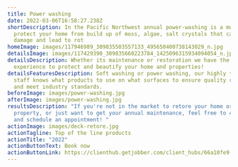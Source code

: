 ```yaml
---
title: Power washing
date: 2022-03-06T16:58:27.238Z
shortDescription: In the Pacific Northwest annual power-washing is a must to
  protect your home from build up of moss, algae, salt crystals that can cause
  damage and lead to rot
homeImage: images/117946989_309835503557133_495650400738143029_n.jpg
detailsImage: images/117429390_309835660223784_1425096315934094054_n.jpg
detailsDescription: Whether its maintenance or restoration we have the tools and
  experience to protect and beautify your home and properties!
detailsFeaturesDescription: Soft washing or power washing, our highly trained
  staff knows what products to use on what surfaces to ensure quality results
  and meet industry standards.
beforeImage: images/power-washing.jpg
afterImage: images/power-washing.jpg
resultsDescription: "If you're not in the market to retore your home or
  property, or just want to get your annual maintenance, feel free to contact us
  and schedule an appointment! "
actionImage: images/deck-retore.jpg
actionTagline: Top of the line products
actionTitle: "2022"
actionButtonText: Book now
actionButtonLink: https://clienthub.getjobber.com/client_hubs/66a10fe9-55e4-46ed-b1f4-f244789fa028/public/work_request/new?source=social_media
---
```

